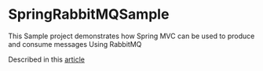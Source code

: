 # SpringRabbitMQSample

This Sample project demonstrates how Spring MVC can be used to produce and consume messages Using RabbitMQ

Described in this [article](https://medium.com/@muiruri/spring-rabbit-mvc-rabbitmq-message-producer-consumer-818b062a51ba)
